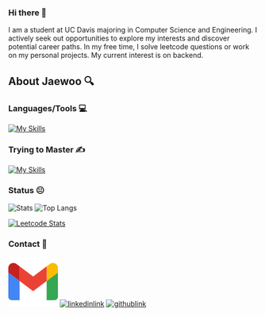 ### Hi there 👋
I am a student at UC Davis majoring in Computer Science and Engineering. I actively seek out opportunities to explore my interests and discover potential career paths. In my free time, I solve leetcode questions or work on my personal projects. My current interest is on backend.
## About Jaewoo 🔍
### Languages/Tools 💻
[![My Skills](https://skillicons.dev/icons?i=js,html,css,bash,c,cpp,flask,git,github,go,processing,py,pytorch,tensorflow,vscode,autocad,latex&perline=5&theme=light)](https://skillicons.dev)

### Trying to Master ✍️
[![My Skills](https://skillicons.dev/icons?i=angular,aws,docker,firebase,flutter,gcp,nodejs,react&perline=5&theme=light)](https://skillicons.dev)

### Status 😐
<p align="left"> 
    <img alt="Stats" height="150px" src="https://github-readme-stats.vercel.app/api?username=leej1230&show_icons=true&theme=transparent" />
    <img alt="Top Langs" height="150px" src="https://github-readme-stats.vercel.app/api/top-langs/?username=leej1230&layout=compact" />
</p>

[![Leetcode Stats](https://leetcard.jacoblin.cool/kaeru1230?ext=heatmap)](https://leetcode.com/kaeru1230)

### Contact 📡
<p align="left">
    <a href="mailto:jwplee&#64;ucdavis.edu"><img src="./gmail.svg" alt="gmaillink"></a>
    <a href="https://www.linkedin.com/in/jaewoolee1230/" target="_blank"><img src="https://skillicons.dev/icons?i=linkedin" alt="linkedinlink"></a>
    <a href="https://github.com/leej1230" target="_blank"><img src="https://skillicons.dev/icons?i=github" alt="githublink"></a>
</p>
